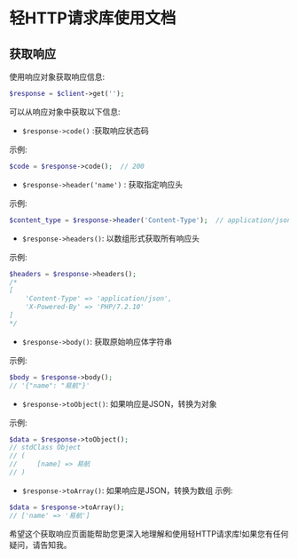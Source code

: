 # 轻HTTP请求库使用文档

## 获取响应

使用响应对象获取响应信息:

```php  
$response = $client->get('');
```

可以从响应对象中获取以下信息:

- `$response->code()` :获取响应状态码

示例:

```php
$code = $response->code();  // 200
```

- `$response->header('name')` : 获取指定响应头

示例:

```php
$content_type = $response->header('Content-Type');  // application/json
```

- `$response->headers()`: 以数组形式获取所有响应头

示例:

```php
$headers = $response->headers();
/* 
[
    'Content-Type' => 'application/json',
    'X-Powered-By' => 'PHP/7.2.10' 
]
*/
```

- `$response->body()`: 获取原始响应体字符串

示例:

```php
$body = $response->body();
// '{"name": "易航"}'
```

- `$response->toObject()`: 如果响应是JSON，转换为对象

示例:

```php
$data = $response->toObject(); 
// stdClass Object 
// ( 
//     [name] => 易航 
// )
```

- `$response->toArray()`: 如果响应是JSON，转换为数组
示例:

```php
$data = $response->toArray();  
// ['name' => '易航']
```

希望这个获取响应页面能帮助您更深入地理解和使用轻HTTP请求库!如果您有任何疑问，请告知我。
